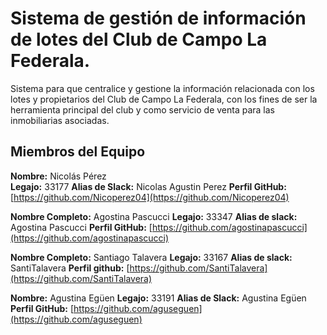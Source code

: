 # Sistema de gestión de información de lotes del Club de Campo La Federala.
Sistema para que centralice y gestione la información  relacionada con los lotes y propietarios del Club de Campo La Federala, con los  fines  de  ser  la  herramienta principal  del  club  y  como  servicio  de  venta  para  las  inmobiliarias asociadas.

## Miembros del Equipo

**Nombre:** Nicolás Pérez  
**Legajo:** 33177 
**Alias de Slack:** Nicolas Agustin Perez
**Perfil GitHub:** [https://github.com/Nicoperez04](https://github.com/Nicoperez04)

**Nombre Completo:** Agostina Pascucci
**Legajo:** 33347 
**Alias de slack:** Agostina Pascucci
**Perfil GitHub:** [https://github.com/agostinapascucci](https://github.com/agostinapascucci)

**Nombre Completo:** Santiago Talavera
**Legajo:** 33167
**Alias de slack:** SantiTalavera
**Perfil github:** [https://github.com/SantiTalavera](https://github.com/SantiTalavera)

**Nombre:** Agustina Egüen 
**Legajo:** 33191
**Alias de Slack:** Agustina Egüen
**Perfil GitHub:** [https://github.com/aguseguen](https://github.com/aguseguen)

